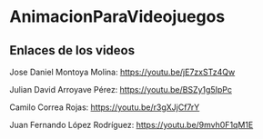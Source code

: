 # AnimacionParaVideojuegos

## Enlaces de los videos

Jose Daniel Montoya Molina:   https://youtu.be/jE7zxSTz4Qw

Julian David Arroyave Pérez:  https://youtu.be/BSZy1g5IpPc

Camilo Correa Rojas:          https://youtu.be/r3gXJjCf7rY

Juan Fernando López Rodríguez: https://youtu.be/9mvh0F1qM1E
